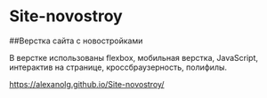 # Site-novostroy

##Верстка сайта с новостройками

В верстке использованы flexbox, мобильная верстка, JavaScript, интерактив на странице, кроссбраузерность, полифилы.

https://alexanolg.github.io/Site-novostroy/
